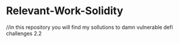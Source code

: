# Relevant-Work-Solidity
//in this repository you will find my sollutions to damn vulnerable defi challenges 2.2
